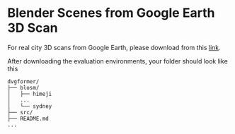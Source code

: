 # Blender Scenes from Google Earth 3D Scan

For real city 3D scans from Google Earth, please download from this [link](https://1drv.ms/f/c/dfb1b9d32643ecdc/EhrvMtW9ow5KrpfPJlAnJ9wBjaaYqNEKx98NOXGFteJ3pg?e=d99AG4).

After downloading the evaluation environments, your folder should look like this
```
dvgformer/
├── blosm/
│   ├── himeji
│   ...
│   └── sydney
├── src/
├── README.md
...
```